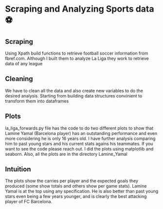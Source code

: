 # Scraping and Analyzing Sports data ⚽️

## Scraping

Using Xpath build functions to retrieve football soccer information from fbref.com. Although I built them to analyze La Liga they work to retrieve data of any league

## Cleaning

We have to clean all the data and also create new variables to do the desired analysis. Starting from building data structures convinient to transform them into dataframes

## Plots

la_liga_forwards.py file has the code to do two different plots to show that Lamine Yamal (Barcelona player) has an outstanding performance and even more considering he is only 16 years old. I have further analysis comparing him to past young stars and his current stats agains his teammates. If you want to see the code please reach out. I did the plots using matplotlib and seaborn. Also, all the plots are in the directory Lamine_Yamal

## Intuition

The plots show the carries per player and the expected goals they produced (some show totals and others show per game stats). Lamine Yamal is at the top using any specification. He is also better than past young stars even being a few years younger, and is clearly the best attacking player of FC Barcelona.
